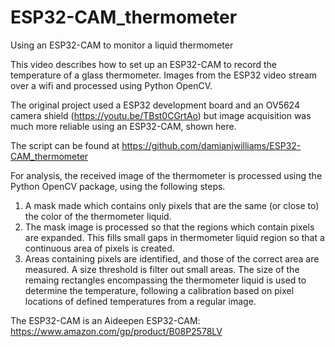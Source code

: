 # ESP32-CAM_thermometer
Using an ESP32-CAM to monitor a liquid thermometer

This video describes how to set up an ESP32-CAM  to record the temperature of a glass thermometer. Images from the ESP32 video stream over a wifi and processed using Python OpenCV. 

The original project used a ESP32 development board and an OV5624 camera shield (https://youtu.be/TBst0CGrtAo) but image acquisition was much more reliable using an ESP32-CAM, shown here.

The script can be found at https://github.com/damianjwilliams/ESP32-CAM_thermometer

For analysis, the received image of the thermometer is processed using the Python OpenCV package, using the following steps. 

1. A mask made which contains only pixels that are the same (or close to) the color of the thermometer liquid. 
2. The mask image is processed so that the regions which contain pixels are expanded.  This fills small gaps in thermometer liquid region so that a continuous area of pixels is created.
3. Areas containing pixels are identified, and those of the correct area are measured. A size threshold is filter out small areas. The size of the remaing rectangles encompassing  the thermometer liquid is used to determine the temperature, following a calibration based on pixel locations of defined temperatures from a regular image.

The ESP32-CAM is an Aideepen ESP32-CAM: https://www.amazon.com/gp/product/B08P2578LV

